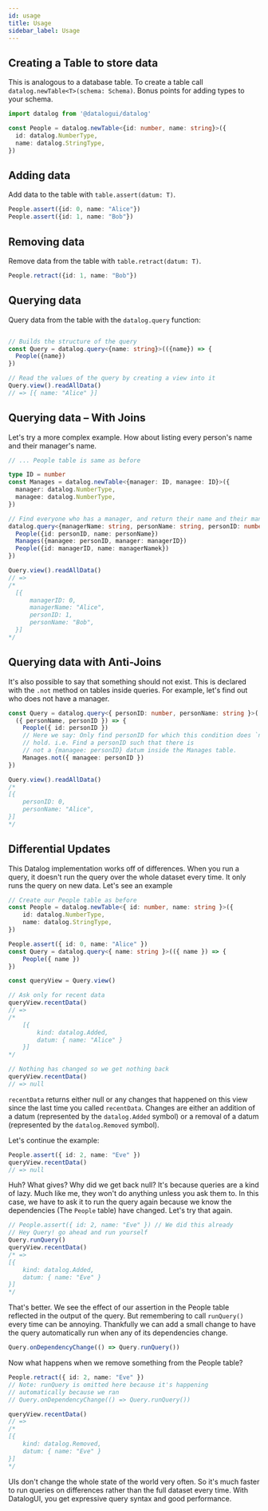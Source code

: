 ```yaml
---
id: usage
title: Usage
sidebar_label: Usage
---
```


## Creating a Table to store data

This is analogous to a database table. To create a table call `datalog.newTable<T>(schema: Schema)`. Bonus points for adding types to your schema.

```ts
import datalog from '@datalogui/datalog'

const People = datalog.newTable<{id: number, name: string}>({
  id: datalog.NumberType,
  name: datalog.StringType,
})
```

## Adding data

Add data to the table with `table.assert(datum: T)`.
```ts
People.assert({id: 0, name: "Alice"})
People.assert({id: 1, name: "Bob"})
```

## Removing data

Remove data from the table with `table.retract(datum: T)`.
```ts
People.retract({id: 1, name: "Bob"})
```

## Querying data

Query data from the table with the `datalog.query` function:
```ts

// Builds the structure of the query
const Query = datalog.query<{name: string}>(({name}) => {
  People({name})
})

// Read the values of the query by creating a view into it
Query.view().readAllData()
// => [{ name: "Alice" }]

```

## Querying data – With Joins

Let's try a more complex example. How about listing every person's name and their manager's name.

```ts
// ... People table is same as before

type ID = number
const Manages = datalog.newTable<{manager: ID, managee: ID}>({
  manager: datalog.NumberType,
  managee: datalog.NumberType,
})

// Find everyone who has a manager, and return their name and their manager's name
datalog.query<{managerName: string, personName: string, personID: number, managerID: number}>(({managerName, personName, managerID, personID}) => {
  People({id: personID, name: personName})
  Manages({managee: personID, manager: managerID})
  People({id: managerID, name: managerNamek})
})

Query.view().readAllData()
// =>
/*
  [{
      managerID: 0,
      managerName: "Alice",
      personID: 1,
      personName: "Bob",
  }]
*/

```

## Querying data with Anti-Joins

It's also possible to say that something should not exist. This is declared with the `.not` method on tables inside queries. For example, let's find out who does not have a manager.

```ts
const Query = datalog.query<{ personID: number, personName: string }>(
  ({ personName, personID }) => {
    People({ id: personID })
    // Here we say: Only find personID for which this condition does `not`
    // hold. i.e. Find a personID such that there is
    // not a {managee: personID} datum inside the Manages table.
    Manages.not({ managee: personID })
})

Query.view().readAllData()
/*
[{
    personID: 0,
    personName: "Alice",
}]
*/
```

## Differential Updates

This Datalog implementation works off of differences. When you run a query, it doesn't run the query over the whole dataset every time. It only runs the query on new data. Let's see an example

```ts
// Create our People table as before
const People = datalog.newTable<{ id: number, name: string }>({
    id: datalog.NumberType,
    name: datalog.StringType,
})

People.assert({ id: 0, name: "Alice" })
const Query = datalog.query<{ name: string }>(({ name }) => {
    People({ name })
})

const queryView = Query.view()

// Ask only for recent data
queryView.recentData()
// =>
/*
    [{
        kind: datalog.Added,
        datum: { name: "Alice" }
    }]
*/

// Nothing has changed so we get nothing back
queryView.recentData()
// => null
```

`recentData` returns either null or any changes that happened on this view
since the last time you called `recentData`. Changes are either an addition of
a datum (represented by the `datalog.Added` symbol) or a removal of a datum
(represented by the `datalog.Removed` symbol).

Let's continue the example:
```ts
People.assert({ id: 2, name: "Eve" })
queryView.recentData()
// => null
```

Huh? What gives? Why did we get back null? It's because queries are a kind of
lazy. Much like me, they won't do anything unless you ask them to. In this
case, we have to ask it to run the query again because we know the dependencies
(The `People` table) have changed. Let's try that again.
```ts
// People.assert({ id: 2, name: "Eve" }) // We did this already
// Hey Query! go ahead and run yourself
Query.runQuery()
queryView.recentData()
/* =>
[{
    kind: datalog.Added,
    datum: { name: "Eve" }
}]
*/
```

That's better. We see the effect of our assertion in the People table reflected
in the output of the query. But remembering to call `runQuery()` every time can
be annoying. Thankfully we can add a small change to have the query
automatically run when any of its dependencies change.

```ts
Query.onDependencyChange(() => Query.runQuery())
```

Now what happens when we remove something from the People table?

```ts
People.retract({ id: 2, name: "Eve" })
// Note: runQuery is omitted here because it's happening
// automatically because we ran
// Query.onDependencyChange(() => Query.runQuery())

queryView.recentData()
// =>
/*
[{
    kind: datalog.Removed,
    datum: { name: "Eve" }
}]
*/

```


UIs don't change the whole state of the world very often. So it's much faster
to run queries on differences rather than the full dataset every time. With DatalogUI, you get
expressive query syntax and good performance.